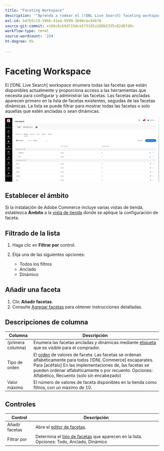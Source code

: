 ```yaml
---
title: "Faceting Workspace"
description: '"Aprenda a rodear el [!DNL Live Search] faceting workspace".'
exl-id: b47b5c19-59bb-41e4-9599-3b90cbc44b70
source-git-commit: e166c8cb9d715dce573195a188b5335c02d8fd0c
workflow-type: tm+mt
source-wordcount: '224'
ht-degree: 0%

---
```


# Faceting Workspace

El [!DNL Live Search] workspace enumera todas las facetas que están disponibles actualmente y proporciona acceso a las herramientas que necesita para configurar y administrar las facetas. Las facetas ancladas aparecen primero en la lista de facetas existentes, seguidas de las facetas dinámicas. La lista se puede filtrar para mostrar todas las facetas o solo aquellas que estén ancladas o sean dinámicas.

![Faceting workspace](assets/faceting-workspace.png)

## Establecer el ámbito

Si la instalación de Adobe Commerce incluye varias vistas de tienda, establezca **Ámbito** a la [vista de tienda](https://experienceleague.adobe.com/docs/commerce-admin/start/setup/websites-stores-views.html#scope-settings) donde se aplique la configuración de faceta.

## Filtrado de la lista

1. Haga clic en **Filtrar por** control.
1. Elija una de las siguientes opciones:

   * Todos los filtros
   * Anclado
   * Dinámico

## Añadir una faceta

1. Clic **Añadir facetas**.
1. Consulte [Agregar facetas](facets-add.md) para obtener instrucciones detalladas.

## Descripciones de columna

| Columna | Descripción |
|--- |--- |
| (primera columna) | Enumera las facetas ancladas y dinámicas mediante [etiqueta](facets-type.md) que es visible para el comprador. |
| Tipo de orden | El [orden](facets-type.md) de valores de faceta. Las facetas se ordenan alfabéticamente para todos [!DNL Commerce] escaparates. Para [acéfalo] En las implementaciones de, las facetas se pueden ordenar alfabéticamente o por recuento. Opciones: Alfabético, Recuento (solo sin encabezado) |
| Valor máximo | El número de valores de faceta disponibles en la tienda como filtros, con un máximo de 10. |

## Controles

| Control | Descripción |
|--- |--- |
| Añadir facetas | Abre el [editor de facetas](facets-add.md). |
| Filtrar por | Determina el [tipo de facetas](facets-type.md) que aparecen en la lista. Opciones: Todo, Anclado, Dinámico |
